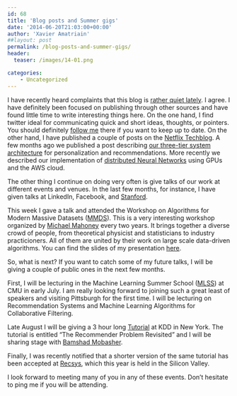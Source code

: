 ```yaml
---
id: 68
title: 'Blog posts and Summer gigs'
date: '2014-06-20T21:03:00+00:00'
author: 'Xavier Amatriain'
##layout: post
permalink: /blog-posts-and-summer-gigs/
header:
  teaser: /images/14-01.png

categories:
    - Uncategorized
---
```


I have recently heard complaints that this blog is [rather quiet lately](http://www.stackdriver.com/top-devops-influencers-blogs-follow/). I agree. I have definitely been focused on publishing through other sources and have found little time to write interesting things here. On the one hand, I find twitter ideal for communicating quick and short ideas, thoughts, or pointers. You should definitely [follow me](http://www.twitter.com/xamat) there if you want to keep up to date. On the other hand, I have published a couple of posts on the [Netflix Techblog](http://techblog.netflix.com/). A few months ago we published a post describing [our three-tier system architecture](http://techblog.netflix.com/2013/03/system-architectures-for.html) for personalization and recommendations. More recently we described our implementation of [distributed Neural Networks](http://techblog.netflix.com/2014/02/distributed-neural-networks-with-gpus.html) using GPUs and the AWS cloud.

The other thing I continue on doing very often is give talks of our work at different events and venues. In the last few months, for instance, I have given talks at LinkedIn, Facebook, and [Stanford](http://i.stanford.edu/infoseminar/).

This week I gave a talk and attended the Workshop on Algorithms for Modern Massive Datasets ([MMDS](http://mmds-data.org/)). This is a very interesting workshop organized by [Michael Mahoney](http://www.stat.berkeley.edu/~mmahoney/) every two years. It brings together a diverse crowd of people, from theoretical physicist and statisticians to industry practicioners. All of them are united by their work on large scale data-driven algorithms. You can find the slides of my presentation [here](http://www.slideshare.net/xamat/mmds-2014-talk-distributing-ml-algorithms-from-gpus-to-the-cloud).

So, what is next? If you want to catch some of my future talks, I will be giving a couple of public ones in the next few months.

First, I will be lecturing in the Machine Learning Summer School ([MLSS](http://www.mlss2014.com/)) at CMU in early July. I am really looking forward to joining such a great least of speakers and visiting Pittsburgh for the first time. I will be lecturing on Recommendation Systems and Machine Learning Algorithms for Collaborative Filtering.

Late August I will be giving a 3 hour long [Tutorial](http://www.kdd.org/kdd2014/tutorials.html) at KDD in New York. The tutorial is entitled “The Recommender Problem Revisited” and I will be sharing stage with [Bamshad Mobasher](http://www.cdm.depaul.edu/people/pages/facultyinfo.aspx?fid=653).

Finally, I was recently notified that a shorter version of the same tutorial has been accepted at [Recsys](http://recsys.acm.org/recsys14/), which this year is held in the Silicon Valley.

I look forward to meeting many of you in any of these events. Don’t hesitate to ping me if you will be attending.
